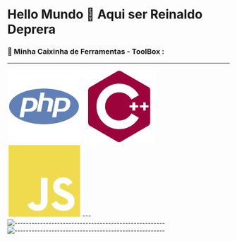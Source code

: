# Hello Mundo 👋 Aqui ser **Reinaldo Deprera**


### 🧰 Minha Caixinha de Ferramentas - ToolBox :

---
<img src="https://raw.githubusercontent.com/devicons/devicon/7a4ca8aa871d6dca81691e018d31eed89cb70a76/icons/php/php-plain.svg" alt="PHP logo" width="33%" />
<img src="https://raw.githubusercontent.com/devicons/devicon/7a4ca8aa871d6dca81691e018d31eed89cb70a76/icons/cplusplus/cplusplus-plain.svg" alt="C++ logo" width="33%" />
<img src="https://raw.githubusercontent.com/devicons/devicon/7a4ca8aa871d6dca81691e018d31eed89cb70a76/icons/javascript/javascript-plain.svg" alt="Javascript logo" width="33%" />
---

<img src="https://raw.githubusercontent.com/andreasbm/readme/master/assets/lines/rainbow.png" alt="-----------------------------------------------------" style="max-width:100%;">

<img src="https://raw.githubusercontent.com/andreasbm/readme/master/assets/lines/rainbow.png" alt="-----------------------------------------------------" style="max-width:100%;">
<!--
**rdeprera/rdeprera** is a ✨ _special_ ✨ repository because its `README.md` (this file) appears on your GitHub profile.

Here are some ideas to get you started:

- 🔭 I’m currently working on ...
- 🌱 I’m currently learning ...
- 👯 I’m looking to collaborate on ...
- 🤔 I’m looking for help with ...
- 💬 Ask me about ...
- 📫 How to reach me: ...
- 😄 Pronouns: ...
- ⚡ Fun fact: ...
-->
